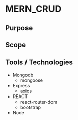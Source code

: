 # MERN_CRUD

## Purpose

## Scope

## Tools / Technologies
+ Mongodb
    - mongoose
+ Express
    - axios
+ REACT
    - react-router-dom
    - bootstrap
+ Node



